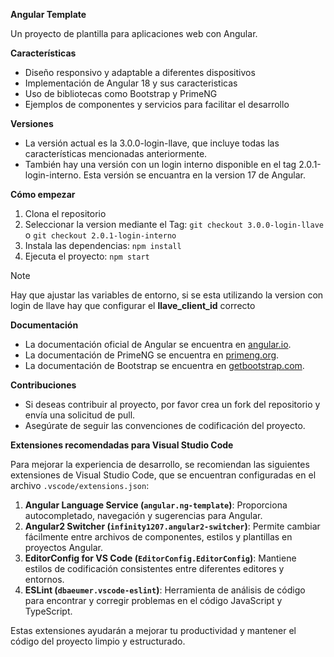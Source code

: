 **Angular Template**

Un proyecto de plantilla para aplicaciones web con Angular.

**Características**

* Diseño responsivo y adaptable a diferentes dispositivos
* Implementación de Angular 18 y sus caracteristicas
* Uso de bibliotecas como Bootstrap y PrimeNG
* Ejemplos de componentes y servicios para facilitar el desarrollo

**Versiones**

* La versión actual es la 3.0.0-login-llave, que incluye todas las características mencionadas anteriormente.
* También hay una versión con un login interno disponible en el tag 2.0.1-login-interno. Esta versión se encuantra en la version 17 de Angular.

**Cómo empezar**

1. Clona el repositorio
2. Seleccionar la version mediante el Tag: `git checkout 3.0.0-login-llave` o `git checkout 2.0.1-login-interno`
3. Instala las dependencias: `npm install`
4. Ejecuta el proyecto: `npm start`

> [!NOTE]  
> Hay que ajustar las variables de entorno, si se esta utilizando la version con login de llave hay que configurar el **llave_client_id** correcto

**Documentación**

* La documentación oficial de Angular se encuentra en [angular.io](https://angular.io/).
* La documentación de PrimeNG se encuentra en [primeng.org](https://www.primefaces.org/primeng/).
* La documentación de Bootstrap se encuentra en [getbootstrap.com](https://getbootstrap.com/).

**Contribuciones**

* Si deseas contribuir al proyecto, por favor crea un fork del repositorio y envía una solicitud de pull.
* Asegúrate de seguir las convenciones de codificación del proyecto.

**Extensiones recomendadas para Visual Studio Code**

Para mejorar la experiencia de desarrollo, se recomiendan las siguientes extensiones de Visual Studio Code, que se encuentran configuradas en el archivo `.vscode/extensions.json`:

1. **Angular Language Service (`angular.ng-template`)**: Proporciona autocompletado, navegación y sugerencias para Angular.
2. **Angular2 Switcher (`infinity1207.angular2-switcher`)**: Permite cambiar fácilmente entre archivos de componentes, estilos y plantillas en proyectos Angular.
3. **EditorConfig for VS Code (`EditorConfig.EditorConfig`)**: Mantiene estilos de codificación consistentes entre diferentes editores y entornos.
4. **ESLint (`dbaeumer.vscode-eslint`)**: Herramienta de análisis de código para encontrar y corregir problemas en el código JavaScript y TypeScript.

Estas extensiones ayudarán a mejorar tu productividad y mantener el código del proyecto limpio y estructurado.

